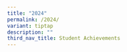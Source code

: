 ```yaml
---
title: "2024"
permalink: /2024/
variant: tiptap
description: ""
third_nav_title: Student Achievements
---
```

<p></p>